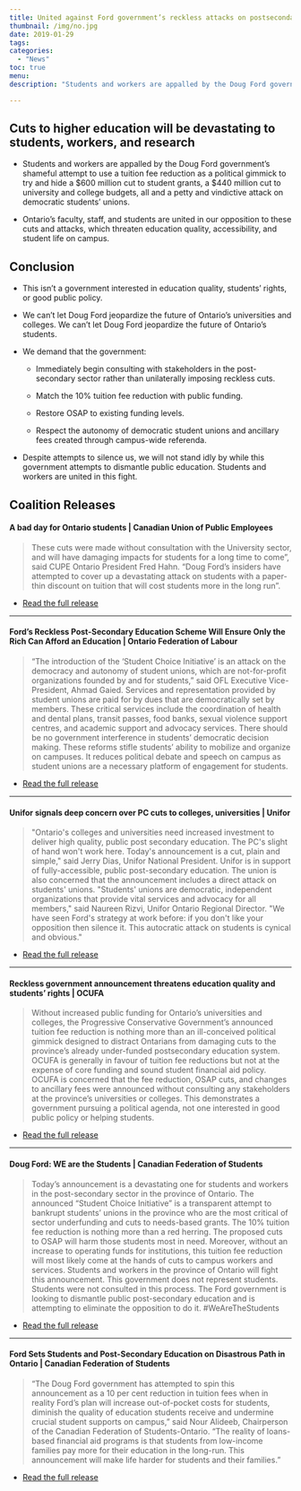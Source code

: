 ```yaml
---
title: United against Ford government’s reckless attacks on postsecondary education and students
thumbnail: /img/no.jpg
date: 2019-01-29
tags:
categories:
  - "News"
toc: true
menu: 
description: "Students and workers are appalled by the Doug Ford government’s shameful attempt to use a tuition fee reduction as a political gimmick to try and hide a $600 million cut to student grants, a $440 million cut to university and college budgets, all and a petty and vindictive attack on democratic students’ unions."

---
```




## Cuts to higher education will be devastating to students, workers, and research

-   Students and workers are appalled by the Doug Ford government’s
    shameful attempt to use a tuition fee reduction as a political
    gimmick to try and hide a $600 million cut to student grants, a $440
    million cut to university and college budgets, all and a petty and
    vindictive attack on democratic students’ unions.

-   Ontario’s faculty, staff, and students are united in our opposition
    to these cuts and attacks, which threaten education quality,
    accessibility, and student life on campus.

## Conclusion

-   This isn’t a government interested in education quality, students’
    rights, or good public policy.

-   We can’t let Doug Ford jeopardize the future of Ontario’s
    universities and colleges. We can’t let Doug Ford jeopardize the
    future of Ontario’s students.

-   We demand that the government:

    -   Immediately begin consulting with stakeholders in the post-secondary sector rather than unilaterally imposing reckless cuts.

    -   Match the 10% tuition fee reduction with public funding.

    -   Restore OSAP to existing funding levels.

    -   Respect the autonomy of democratic student unions and ancillary fees created through campus-wide referenda.

-   Despite attempts to silence us, we will not stand idly by while this
    government attempts to dismantle public education. Students and
    workers are united in this fight.


## Coalition Releases

#### A bad day for Ontario students | Canadian Union of Public Employees

> These cuts were made without consultation with the University sector, and will have damaging impacts for students for a long time to come”, said CUPE Ontario President Fred Hahn. “Doug Ford’s insiders have attempted to cover up a devastating attack on students with a paper-thin discount on tuition that will cost students more in the long run”.

- [Read the full release](https://cupe.ca/bad-day-ontario-students)

---

#### Ford’s Reckless Post-Secondary Education Scheme Will Ensure Only the Rich Can Afford an Education | Ontario Federation of Labour

> “The introduction of the ‘Student Choice Initiative’ is an attack on the democracy and autonomy of student unions, which are not-for-profit organizations founded by and for students,” said OFL Executive Vice-President, Ahmad Gaied. Services and representation provided by student unions are paid for by dues that are democratically set by members. These critical services include the coordination of health and dental plans, transit passes, food banks, sexual violence support centres, and academic support and advocacy services. There should be no government interference in students’ democratic decision making. These reforms stifle students’ ability to mobilize and organize on campuses. It reduces political debate and speech on campus as student unions are a necessary platform of engagement for students.

- [Read the full release](http://ofl.ca/fords-reckless-post-secondary-education-scheme-will-ensure-only-the-rich-can-afford-an-education-says-ofl/)

---

#### Unifor signals deep concern over PC cuts to colleges, universities | Unifor

> "Ontario's colleges and universities need increased investment to deliver high quality, public post secondary education. The PC's slight of hand won't work here. Today's announcement is a cut, plain and simple," said Jerry Dias, Unifor National President. Unifor is in support of fully-accessible, public post-secondary education. The union is also concerned that the announcement includes a direct attack on students' unions. "Students' unions are democratic, independent organizations that provide vital services and advocacy for all members," said Naureen Rizvi, Unifor Ontario Regional Director. "We have seen Ford's strategy at work before: if you don't like your opposition then silence it. This autocratic attack on students is cynical and obvious."

- [Read the full release](https://www.newswire.ca/news-releases/unifor-signals-deep-concern-over-pc-cuts-to-colleges-universities-846724984.html)

---

#### Reckless government announcement threatens education quality and students’ rights | OCUFA

> Without increased public funding for Ontario’s universities and colleges, the Progressive Conservative Government’s announced tuition fee reduction is nothing more than an ill-conceived political gimmick designed to distract Ontarians from damaging cuts to the province’s already under-funded postsecondary education system. OCUFA is generally in favour of tuition fee reductions but not at the expense of core funding and sound student financial aid policy. OCUFA is concerned that the fee reduction, OSAP cuts, and changes to ancillary fees were announced without consulting any stakeholders at the province’s universities or colleges. This demonstrates a government pursuing a political agenda, not one interested in good public policy or helping students.

- [Read the full release](https://ocufa.on.ca/press-releases/reckless-government-announcement-threatens-education-quality-and-students-rights/)

---

#### Doug Ford: WE are the Students | Canadian Federation of Students

> Today’s announcement is a devastating one for students and workers in the post-secondary sector in the province of Ontario. The announced “Student Choice Initiative” is a transparent attempt to bankrupt students’ unions in the province who are the most critical of sector underfunding and cuts to needs-based grants. The 10% tuition fee reduction is nothing more than a red herring. The proposed cuts to OSAP will harm those students most in need. Moreover, without an increase to operating funds for institutions, this tuition fee reduction will most likely come at the hands of cuts to campus workers and services. Students and workers in the province of Ontario will fight this announcement. This government does not represent students. Students were not consulted in this process. The Ford government is looking to dismantle public post-secondary education and is attempting to eliminate the opposition to do it. #WeAreTheStudents

- [Read the full release](https://www.facebook.com/CFSON/)

---

#### Ford Sets Students and Post-Secondary Education on Disastrous Path in Ontario | Canadian Federation of Students

> “The Doug Ford government has attempted to spin this announcement as a 10 per cent reduction in tuition fees when in reality Ford’s plan will increase out-of-pocket costs for students, diminish the quality of education students receive and undermine crucial student supports on campus,” said Nour Alideeb, Chairperson of the Canadian Federation of Students-Ontario. “The reality of loans-based financial aid programs is that students from low-income families pay more for their education in the long-run. This announcement will make life harder for students and their families.”

- [Read the full release](http://cfsontario.ca/2019/01/17/ford-sets-pse-on-disastrous-path/)
